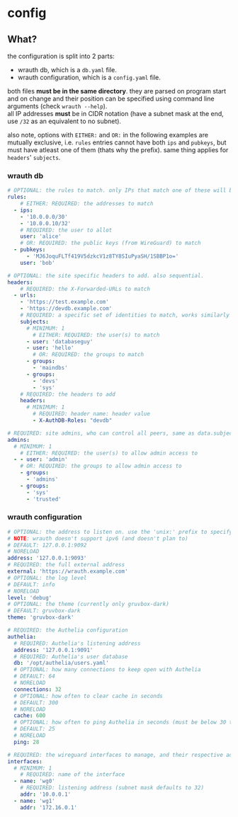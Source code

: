 # config

## What?

the configuration is split into 2 parts:
- wrauth db, which is a `db.yaml` file.
- wrauth configuration, which is a `config.yaml` file.

both files **must be in the same directory**. they are parsed on program start and on change and their position can be specified using command line arguments (check `wrauth --help`).  
all IP addresses **must** be in CIDR notation (have a subnet mask at the end, use `/32` as an equivalent to no subnet).

also note, options with `EITHER:` and `OR:` in the following examples are mutually exclusive, i.e. `rules` entries cannot have both `ips` and `pubkeys`, but must have atleast one of them (thats why the prefix). same thing applies for `headers`' `subjects`.

### wrauth db

```yaml
# OPTIONAL: the rules to match. only IPs that match one of these will be authorized. applied sequentially.
rules:
    # EITHER: REQUIRED: the addresses to match
  - ips:
    - '10.0.0.0/30'
    - '10.0.0.10/32'
    # REQUIRED: the user to allot
    user: 'alice'
    # OR: REQUIRED: the public keys (from WireGuard) to match
  - pubkeys: 
      - 'MJ6JoquFLTf419V5dzkcV1z8TY8SIuPyaSH/1SBBP1o='
    user: 'bob'

# OPTIONAL: the site specific headers to add. also sequential.
headers:
    # REQUIRED: the X-Forwarded-URLs to match
  - urls: 
    - 'https://test.example.com'
    - 'https://devdb.example.com'
    # REQUIRED: a specific set of identities to match, works similarly to Authelia's subject field
    subjects:
      # MINIMUM: 1
        # EITHER: REQUIRED: the user(s) to match
      - user: 'databaseguy'
      - user: 'hello'
        # OR: REQUIRED: the groups to match
      - groups:
        - 'maindbs'
      - groups:
        - 'devs'
        - 'sys'
    # REQUIRED: the headers to add
    headers:
      # MINIMUM: 1
        # REQUIRED: header name: header value
        - X-AuthDB-Roles: "devdb"

# REQUIRED: site admins, who can control all peers, same as data.subjects
admins:
  # MINIMUM: 1
    # EITHER: REQUIRED: the user(s) to allow admin access to
  - - user: 'admin'
    # OR: REQUIRED: the groups to allow admin access to
    - groups:
      - 'admins'
    - groups: 
      - 'sys'
      - 'trusted'
```

### wrauth configuration

```yaml
# OPTIONAL: the address to listen on. use the 'unix:' prefix to specify a unix domain path
# NOTE: wrauth doesn't support ipv6 (and doesn't plan to)
# DEFAULT: 127.0.0.1:9092
# NORELOAD
address: '127.0.0.1:9093'
# REQUIRED: the full external address
external: 'https://wrauth.example.com'
# OPTIONAL: the log level 
# DEFAULT: info
# NORELOAD
level: 'debug'
# OPTIONAL: the theme (currently only gruvbox-dark)
# DEFAULT: gruvbox-dark
theme: 'gruvbox-dark'

# REQUIRED: the Authelia configuration
authelia:
  # REQUIRED: Authelia's listening address
  address: '127.0.0.1:9091'
  # REQUIRED: Authelia's user database
  db: '/opt/authelia/users.yaml'
  # OPTIONAL: how many connections to keep open with Authelia
  # DEFAULT: 64
  # NORELOAD
  connections: 32
  # OPTIONAL: how often to clear cache in seconds
  # DEFAULT: 300
  # NORELOAD
  cache: 600
  # OPTIONAL: how often to ping Authelia in seconds (must be below 30 to keep connections alive)
  # DEFAULT: 25
  # NORELOAD
  ping: 28

# REQUIRED: the wireguard interfaces to manage, and their respective addresses
interfaces:
  # MINIMUM: 1
    # REQUIRED: name of the interface
  - name: 'wg0'
    # REQUIRED: listening address (subnet mask defaults to 32)
    addr: '10.0.0.1'
  - name: 'wg1'
    addr: '172.16.0.1'
```
